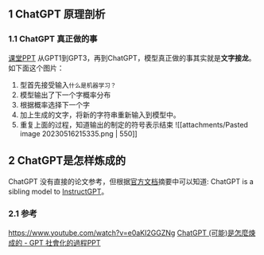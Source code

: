 
## 1 ChatGPT 原理剖析
### 1.1 ChatGPT 真正做的事
[课堂PPT](https://drive.google.com/file/d/1MPoOeCuO2sX1NVRdJYC79XXdK8un6h1H/view)
从GPT1到GPT3，再到ChatGPT，模型真正做的事其实就是**文字接龙**。如下面这个图片：
1. 型首先接受输入`什么是机器学习？`
2. 模型输出了下一个字概率分布
3. 根据概率选择下一个字
4. 加上生成的文字，将新的字符串重新输入到模型中。
5. 重复上面的过程，知道输出的制定的符号表示结束
![[attachments/Pasted image 20230516215335.png | 550]]

## 2 ChatGPT是怎样炼成的
ChatGPT 没有直接的论文参考，但根据[官方文档](https://openai.com/blog/chatgpt/)摘要中可以知道: ChatGPT is a sibling model to [InstructGPT](https://openai.com/blog/instruction-following/)。

### 2.1 参考

https://www.youtube.com/watch?v=e0aKI2GGZNg
[ChatGPT (可能)是怎麼煉成的 - GPT 社會化的過程PPT](https://www.youtube.com/redirect?event=video_description&redir_token=QUFFLUhqbDJHYmFYX3JFUmx2aFl6THNKSUhaMjBZYzVEd3xBQ3Jtc0tsRHhfU0RhNnlNZGtGNk5BYko2SHBZOHRMa1Y3bTdRa3ZhTVVpNVZEVVgtSW0tTEJ0M3VMelhiVVZkTVV2azJUM1k2cXA4NTNnc2xJYm5rVmpTTFNEVWd6WERfOEJqb1lXNDBPTjNvSHNIMDNSZHlFVQ&q=https%3A%2F%2Fdocs.google.com%2Fpresentation%2Fd%2F1vDT11ec_nY6P0o--NHq9col5XEE4tHBw%2Fedit%3Fusp%3Dsharing%26ouid%3D115046073158939078465%26rtpof%3Dtrue%26sd%3Dtrue&v=e0aKI2GGZNg)

